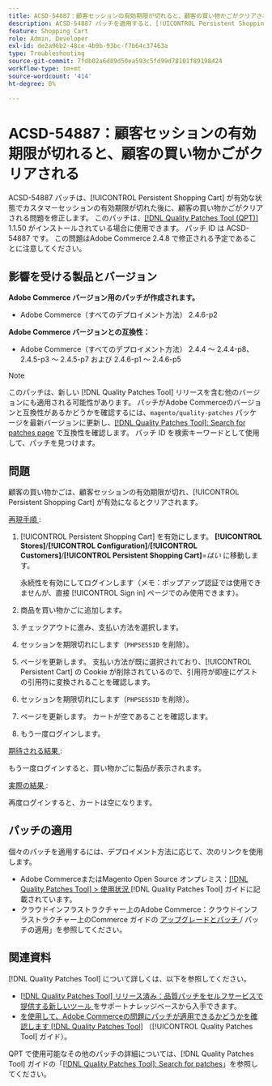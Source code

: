 ```yaml
---
title: ACSD-54887：顧客セッションの有効期限が切れると、顧客の買い物かごがクリアされる
description: ACSD-54887 パッチを適用すると、[!UICONTROL Persistent Shopping Cart] が有効な状態でカスタマーセッションの有効期限が切れた後に、お客様の買い物かごがクリアされるAdobe Commerceの問題が修正されます。
feature: Shopping Cart
role: Admin, Developer
exl-id: de2a96b2-48ce-4b9b-93bc-f7b64c37463a
type: Troubleshooting
source-git-commit: 7fdb02a6d89d50ea593c5fd99d78101f89198424
workflow-type: tm+mt
source-wordcount: '414'
ht-degree: 0%

---
```


# ACSD-54887：顧客セッションの有効期限が切れると、顧客の買い物かごがクリアされる

ACSD-54887 パッチは、[!UICONTROL Persistent Shopping Cart] が有効な状態でカスタマーセッションの有効期限が切れた後に、顧客の買い物かごがクリアされる問題を修正します。 このパッチは、[[!DNL Quality Patches Tool (QPT)]](https://experienceleague.adobe.com/ja/docs/commerce-operations/tools/quality-patches-tool/quality-patches-tool-to-self-serve-quality-patches) 1.1.50 がインストールされている場合に使用できます。 パッチ ID は ACSD-54887 です。 この問題はAdobe Commerce 2.4.8 で修正される予定であることに注意してください。

## 影響を受ける製品とバージョン

**Adobe Commerce バージョン用のパッチが作成されます。**

* Adobe Commerce（すべてのデプロイメント方法） 2.4.6-p2

**Adobe Commerce バージョンとの互換性：**

* Adobe Commerce（すべてのデプロイメント方法） 2.4.4 ～ 2.4.4-p8、2.4.5-p3 ～ 2.4.5-p7 および 2.4.6-p1 ～ 2.4.6-p5

>[!NOTE]
>
>このパッチは、新しい [!DNL Quality Patches Tool] リリースを含む他のバージョンにも適用される可能性があります。 パッチがAdobe Commerceのバージョンと互換性があるかどうかを確認するには、`magento/quality-patches` パッケージを最新バージョンに更新し、[[!DNL Quality Patches Tool]: Search for patches page](https://experienceleague.adobe.com/tools/commerce-quality-patches/index.html?lang=ja) で互換性を確認します。 パッチ ID を検索キーワードとして使用して、パッチを見つけます。

## 問題

顧客の買い物かごは、顧客セッションの有効期限が切れ、[!UICONTROL Persistent Shopping Cart] が有効になるとクリアされます。

<u> 再現手順 </u>:

1. [!UICONTROL Persistent Shopping Cart] を有効にします。 **[!UICONTROL Stores]**/**[!UICONTROL Configuration]**/**[!UICONTROL Customers]**/**[!UICONTROL Persistent Shopping Cart]**=*はい* に移動します。

   永続性を有効にしてログインします（メモ：ポップアップ認証では使用できませんが、直接 [!UICONTROL Sign in] ページでのみ使用できます）。

1. 商品を買い物かごに追加します。
1. チェックアウトに進み、支払い方法を選択します。
1. セッションを期限切れにします（`PHPSESSID` を削除）。
1. ページを更新します。 支払い方法が既に選択されており、[!UICONTROL Persistent Cart] の Cookie が削除されているので、引用符が即座にゲストの引用符に変換されることを確認します。
1. セッションを期限切れにします（`PHPSESSID` を削除）。
1. ページを更新します。 カートが空であることを確認します。
1. もう一度ログインします。

<u> 期待される結果 </u>:

もう一度ログインすると、買い物かごに製品が表示されます。

<u> 実際の結果 </u>:

再度ログインすると、カートは空になります。

## パッチの適用

個々のパッチを適用するには、デプロイメント方法に応じて、次のリンクを使用します。

* Adobe CommerceまたはMagento Open Source オンプレミス：[[!DNL Quality Patches Tool] > 使用状況 ](/help/tools/quality-patches-tool/usage.md) [!DNL Quality Patches Tool] ガイドに記載されています。
* クラウドインフラストラクチャー上のAdobe Commerce：クラウドインフラストラクチャー上のCommerce ガイドの [ アップグレードとパッチ ](https://experienceleague.adobe.com/docs/commerce-cloud-service/user-guide/develop/upgrade/apply-patches.html?lang=ja)/ パッチの適用」を参照してください。

## 関連資料

[!DNL Quality Patches Tool] について詳しくは、以下を参照してください。

* [[!DNL Quality Patches Tool]  リリース済み：品質パッチをセルフサービスで提供する新しいツール ](https://experienceleague.adobe.com/ja/docs/commerce-operations/tools/quality-patches-tool/quality-patches-tool-to-self-serve-quality-patches) をサポートナレッジベースから入手できます。
* [ を使用して、Adobe Commerceの問題にパッチが適用できるかどうかを確認します  [!DNL Quality Patches Tool]](/help/tools/quality-patches-tool/patches-available-in-qpt/check-patch-for-magento-issue-with-magento-quality-patches.md) （[!UICONTROL Quality Patches Tool] ガイド）。


QPT で使用可能なその他のパッチの詳細については、[!DNL Quality Patches Tool] ガイドの「[[!DNL Quality Patches Tool]: Search for patches](https://experienceleague.adobe.com/tools/commerce-quality-patches/index.html?lang=ja)」を参照してください。
